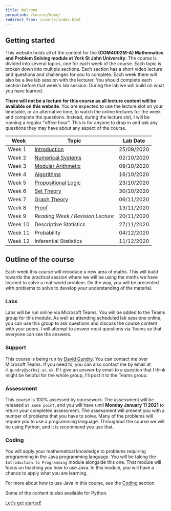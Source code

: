 ```yaml
---
title: Welcome
permalink: /course/home/
redirect_from: /course/index.html
---
```


## Getting started

This website holds all of the content for the **(COM4002M-A) Mathematics and Problem Solving module at York St John University**. The course is divided into several topics, one for each week of the course. Each topic is broken down into multiple sections. Each section has a short video lecture and questions and challenges for you to complete. Each week there will also be a live lab session with the lecturer. You should complete each section before that week's lab session. During the lab we will build on what you have learned.

**There will not be a lecture for this course as all lecture content will be available on this website**. You are expected to use the lecture slot on your timetable, or an alternative time, to watch the online lectures for the week and complete the questions. Instead, during the lecture slot, I will be running a regular "office hour". This is for anyone to drop in and ask any questions they may have about any aspect of the course.

| Week          | Topic         | Lab Date |
| ------------- |-------------  | ---- | 
| Week 1        | [Introduction](../course-introduction) | 25/09/2020 |
| Week 2        | [Numerical Systems](../numerical-systems) | 02/10/2020 |
| Week 3        | [Modular Arithmetic](../modular-arithmetic-intro)  | 09/10/2020 |
| Week 4        | [Algorithms](../algorithms)      | 16/10/2020 |
| Week 5        | [Propositional Logic](../propositional-logic) | 23/10/2020 |
| Week 6        | [Set Theory](../set-theory)      | 30/10/2020 |
| Week 7        | [Graph Theory](../graph-theory)      | 06/11/2020 |
| Week 8        | [Proof](../proof) | 13/11/2020 |
| Week 9        | _Reading Week / Revision Lecture_ | 20/11/2020 |
| Week 10        | Descriptive Statistics     | 27/11/2020 |
| Week 11        | Probability | 04/12/2020 |
| Week 12        | Inferential Statistics | 11/12/2020 |

## Outline of the course

Each week this course will introduce a new area of maths. This will build towards the practical session where we will be using the maths we have learned to solve a real-world problem. On the way, you will be presented with problems to solve to develop your understanding of the material.

### Labs

Labs will be run online via Microsoft Teams. You will be added to the Teams group for this module. As well as attending scheduled lab sessions online, you can use this group to ask questions and discuss the course content with your peers. I will attempt to answer most questions via Teams so that everyone can see the answers.

### Support

This course is being run by [David Gundry](../who-am-i). You can contact me over Microsoft Teams. If you need to, you can also contact me by email at `d.gundry@yorksj.ac.uk`. If I give an answer by email to a question that I think might be helpful for the whole group, I'll post it to the Teams group.

### Assessment

This course is 100% assessed by coursework. The assessment will be released `at some point`, and you will have until **Monday January 11 2021** to return your completed assessment. The assessment will present you with a number of problems that you have to solve. Many of the problems will require you to use a programming language. Throughout the course we will be using Python, and it is recommend you use that.

### Coding

You will apply your mathematical knowledge to problems requiring programming in the Java programming language. You will be taking the `Introduction to Programming` module alongside this one. That module will focus on teaching you how to use Java. In this module, you will have a chance to apply what you are learning.

For more about how to use Java in this course, see the [Coding](../coding) section.

Some of the content is also available for Python.

<a class="btn btn-primary btn-lg" href="../number-systems" role="button">Let's get started!</a>